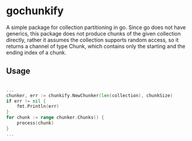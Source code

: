 # gochunkify

A simple package for collection partitioning in go. Since go does not have generics, this package does not produce
chunks of the given collection directly, rather it assumes the collection supports random access, so it returns a
channel of type Chunk, which contains only the starting and the ending index of a chunk.

## Usage

```  go

...
chunker, err := chunkify.NewChunker(len(collection), chunkSize)
if err != nil {
    fmt.Println(err)
}
for chunk := range chunker.Chunks() {
    process(chunk)
}
...

```
